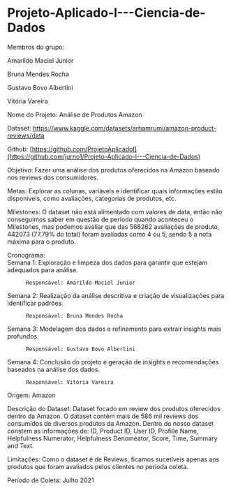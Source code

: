 # Projeto-Aplicado-l---Ciencia-de-Dados
Membros do grupo:

Amarildo Maciel Junior

Bruna Mendes Rocha

Gustavo Bovo Albertini

Vitória Vareira


Nome do Projeto: Análise de Produtos Amazon 

Dataset: https://www.kaggle.com/datasets/arhamrumi/amazon-product-reviews/data 

Github: [https://github.com/ProjetoAplicadoI](https://github.com/jurno1/Projeto-Aplicado-l---Ciencia-de-Dados)

Objetivo: Fazer uma análise dos produtos oferecidos na Amazon baseado nos reviews dos consumidores. 

Metas:  Explorar as colunas, variáveis e identificar quais informações estão disponíveis, como avaliações, categorias de produtos, etc.

Milestones: O dataset não está alimentado com valores de data, então não conseguimos saber em questão de período quando aconteceu o Milestones, mas podemos avaliar que das 568262 avaliações de produto, 442073 (77.79% do total) foram avaliadas como 4 ou 5, sendo 5 a nota máxima para o produto.

Cronograma:  
Semana 1: Exploração e limpeza dos dados para garantir que estejam adequados para análise.

          Responsável: Amarildo Maciel Junior
Semana 2: Realização da análise descritiva e criação de visualizações para identificar padrões.

          Responsável: Bruna Mendes Rocha
Semana 3: Modelagem dos dados e refinamento para extrair insights mais profundos.

          Responsável: Gustavo Bovo Albertini
Semana 4: Conclusão do projeto e geração de insights e recomendações baseados na análise dos dados.

          Responsável: Vitória Vareira
          
Origem:  Amazon

Descrição do Dataset: Dataset focado em review dos produtos oferecidos dentro da Amazon. O dataset contém mais de 586 mil reviews dos consumidos de diversos produtos da Amazon. Dentro do nosso dataset constem as informações de: ID, Product ID, User ID, Profille Name, Helpfulness Numerator, Helpfulness Denomeator, Score, Time, Summary and Text. 

Limitações: Como o dataset é de Reviews, ficamos sucetíveis apenas aos produtos que foram avaliados pelos clientes no períoda coleta.

Período de Coleta: Julho 2021
